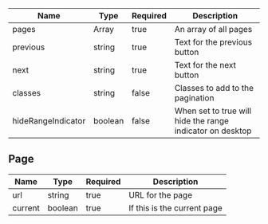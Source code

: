 | Name               | Type        | Required | Description                                               |
| ------------------ | ----------- | -------- | --------------------------------------------------------- |
| pages              | Array<Page> | true     | An array of all pages                                     |
| previous           | string      | true     | Text for the previous button                              |
| next               | string      | true     | Text for the next button                                  |
| classes            | string      | false    | Classes to add to the pagination                          |
| hideRangeIndicator | boolean     | false    | When set to true will hide the range indicator on desktop |

## Page

| Name    | Type    | Required | Description                 |
| ------- | ------- | -------- | --------------------------- |
| url     | string  | true     | URL for the page            |
| current | boolean | true     | If this is the current page |
